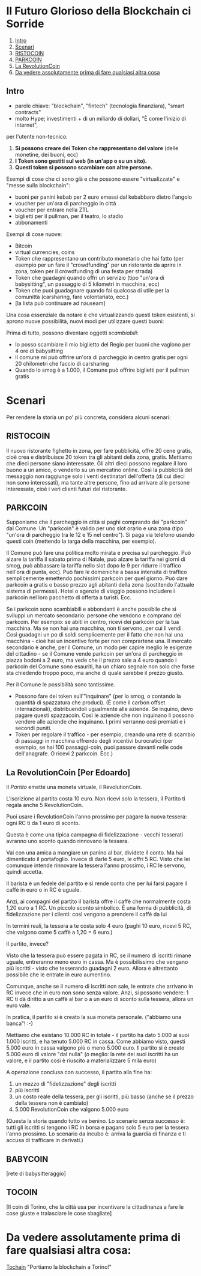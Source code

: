 # Il Futuro Glorioso della Blockchain ci Sorride 


1. [Intro](#intro)
1. [Scenari](#scenari)
  1. [RISTOCOIN](#ristocoin)
  1. [PARKCOIN](#parkcoin)
  1. [La RevolutionCoin](#revolutioncoin)
1. [Da vedere assolutamente prima di fare qualsiasi altra cosa](#ultimo)

## Intro

 * parole chiave: "blockchain", "fintech" (tecnologia finanziara), "smart contracts"
 * molto Hype; investimenti + di un miliardo di dollari, "È come l'inizio di internet",

per l'utente non-tecnico:

 1. **Si possono creare dei Token che rappresentano del valore** (delle monetine, dei buoni, ecc)
 1. **I Token sono gestiti sul web (in un'app o su un sito).**
 1. **Questi token si possono scambiare con altre persone.**

Esempi di cose che ci sono già e che possono essere "virtualizzate" e "messe sulla blockchain":
  - buoni per panini kebab per 2 euro emessi dal kebabbaro dietro l'angolo
  - voucher per un'ora di parcheggio in città
  - voucher per entrare nella ZTL
  - biglietti per il pullman, per il teatro, lo stadio
  - abbonamenti

Esempi di cose nuove:

 - Bitcoin
 - virtual currencies, coins 
 - Token che rappresentano un contributo monetario che hai fatto (per esempio per un fare il "crowdfunding" per un ristorante da aprire in zona, token per il crowdfunding di una festa per strada)
 - Token che guadagni quando offri un servizio (tipo "un'ora di babysitting", un passaggio di 5 kilometri in macchina, ecc)
 - Token che puoi guadagnare quando fai qualcosa di utile per la comunittà (carsharing, fare volontariato, ecc.)
 - [la lista può continuare ad nauseam]

Una cosa essenziale da notare è che virtualizzando questi token esistenti, si aprono nuove possibilità, nuovi modi per utilizzare questi buoni:

Prima di tutto, possono diventare oggetti *scambiabili*:

 - Io posso scambiare il mio biglietto del Regio per buoni che vaglono per 4 ore di babysitting
 - Il comune mi può offrire un'ora di parcheggio in centro gratis per ogni 20 chilometri che faccio di carsharing
 - Quando lo smog è a 1.000, il Comune può offrire biglietti per il pullman gratis


# Scenari

Per rendere la storia un po' più concreta, considera alcuni scenari:

## RISTOCOIN

Il nuovo ristorante fighetto in zona, per fare pubblicità, offre 20 cene gratis, cioè crea e distribuisce 20 token tra gli abitanti della zona, gratis. Mettiamo che dieci persone siano interessate. Gli altri dieci possono regalare il loro buono a un amico, o venderlo su un mercatino online. Così la pubblicità del messaggio non raggiunge solo i venti destinatari dell'offerta (di cui dieci non sono interessati), ma tante altre persone, fino ad arrivare alle persone interessate, cioè i veri clienti futuri del ristorante. 

## PARKCOIN

Supponiamo che il parcheggio in città si paghi comprando dei "parkcoin" dal Comune. Un "parkcoin" è valido per uno slot orario e una zona (tipo "un'ora di parcheggio tra le 12 e 15 nel centro"). Si paga via telefono usando questi coin (mettendo la targa della macchina, per esempio). 

Il Comune può fare una politica molto mirata e precisa sul parcheggio. Può alzare la tariffa il sabato prima di Natale, può alzare la tariffa nei giorni di smog, può abbassare la tariffa nello slot dopo le 9 per ridurre il traffico nell'ora di punta, ecc). Può fare le domeniche a bassa intensità di traffico semplicemente emettendo pochissimi parkcoin per quel giorno. Può dare parkcoin a gratis o basso prezzo agli abitanti della zona (sostitendo l'attuale sistema di permessi). Hotel o agenzie di viaggio possono includere i parkcoin nel loro pacchetto di offerta a turisti. Ecc. 

Se i parkcoin sono scambiabili e abbondanti è anche possibile che si sviluppi un mercato secondario: persone che vendono e comprano dei parkcoin. Per esempio: se abiti in centro, ricevi dei parkcoin per la tua macchina. Ma se non hai una macchina, non ti servono, per cui lì vendi. Così guadagni un po di soldi semplicemente per il fatto che non hai una macchina - cioè hai un incentivo forte per non comprartene una. Il mercato secondario è anche, per il Comune, un modo per capire meglio le esigenze del cittadino - se il Comune vende parkcoin per un'ora di parcheggio in piazza bodoni a 2 euro, ma vede che il prezzo sale a 4 euro quando i parkcoin del Comune sono esauriti, ha un chiaro segnale non solo che forse sta chiedendo troppo poco, ma anche di quale sarebbe il prezzo giusto.

Per il Comune le possibilità sono tantissime. 
- Possono fare dei token sull'"inquinare" (per lo smog, o contando la quantità di spazzatura che produci). (È come il carbon offset internazionali), distribuendoli ugualmente alle aziende. Se inquino, devo pagare questi spazzacoin. Così le aziende che non inquinano li possono vendere alle aziende che inquinano. I primi verranno così premiati e i secondi puniti.
- Token per regolare il traffico - per esempio, creando una rete di scambio di passaggi in macchina offrendo degli incentivi burocratici (per esempio, se hai 100 passaggi-coin, puoi passare davanti nelle code dell'anagrafe. O ricevi 2 parkcoin. Ecc.)


## <a id="revolutioncoin"></a>La RevolutionCoin [Per Edoardo] 

Il *Partito* emette una moneta virtuale, il RevolutionCoin. 

L'iscrizione al partito costa 10 euro. Non ricevi solo la tessera, il Partito ti regala anche 5 RevolutionCoin. 

Puoi usare i RevolutionCoin l'anno prossimo per pagare la nuova tessera: ogni RC ti da 1 euro di sconto. 

Questa è come una tipica campagna di fidelizzazione - vecchi tesserati avranno uno sconto quando rinnovano la tessera.

Vai con una amica a mangiare un panino al bar, dividete il conto. Ma hai dimenticato il portafoglio.
Invece di darle 5 euro, le offri 5 RC. Visto che lei comunque intende rinnovare la tessera l'anno prossimo, i RC le servono, quindi accetta.

Il barista è un fedele del partito e si rende conto che per lui farsi pagare il caffè in euro o in RC è uguale. 

Anzi, ai compagni del partito il barista offre il caffè che normalmente costa 1,20 euro a 1 RC. Un piccolo sconto simbolico. 
È una forma di pubblicità, di fidelizzazione per i clienti: così vengono a prendere il caffè da lui 


In termini reali, la tessera a te costa solo 4 euro (paghi 10 euro, ricevi 5 RC, che valgono come 5 caffè a 1,20 = 6 euro.)

Il partito, invece? 

Visto che la tessera può essere pagata in RC, se il numero di iscritti rimane uguale, entreranno meno euro in cassa. 
Ma è possibilissimo che vengano più iscritti - visto che tesserando guadagni 2 euro. Allora è altrettanto possibile che le entrate in euro aumentino.

Comunque, anche se il numero di iscritti non sale, le entrate che arrivano in RC invece che in euro non sono senza valore. 
Anzi, si possono vendere: 1 RC ti dà diritto a un caffè al bar o a un euro di sconto sulla tessera, allora un euro vale.

In pratica, il partito si è creato la sua moneta personale. ("abbiamo una banca"! :-)

Mettiamo che esistano 10.000 RC in totale - il partito ha dato 5.000 ai suoi 1.000 iscritti, e ha tenuto 5.000 RC in cassa. Come abbiamo visto, questi 5.000 euro in cassa valgono più o meno 5.000 euro. Il partito si è creato 5.000 euro di valore "dal nulla" (o meglio: la rete dei suoi iscritti ha un valore, e il partito così è riuscito a materializzare 5 mila euro)

A operazione conclusa con successo, il partito alla fine ha:

1. un mezzo di "fidelizzazione" degli iscritti
2. più iscritti
3. un costo reale della tessera, per gli iscritti, più basso (anche se il prezzo della tessera non è cambiato)
4. 5.000 RevolutionCoin che valgono 5.000 euro

(Questa la storia quando tutto va benino. Lo scenario senza successo è: tutti gli iscritti si tengono i RC in borsa e pagano solo 5 euro per la tessera l'anno prossimo. Lo scenario da incubo è: arriva la guardia di finanza e ti accusa di trafficare in derivati.)


## BABYCOIN

[rete di babysitteraggio]

## TOCOIN

[Il coin di Torino, che la città usa per incentivare la cittadinanza a fare le cose giuste e tralasciare le cose sbagliate]


# <a id="ultimo"></a>Da vedere assolutamente prima di fare qualsiasi altra cosa: 

[Tochain](http://www.tochain.org) "Portiamo la blockchain a Torino!"



  
